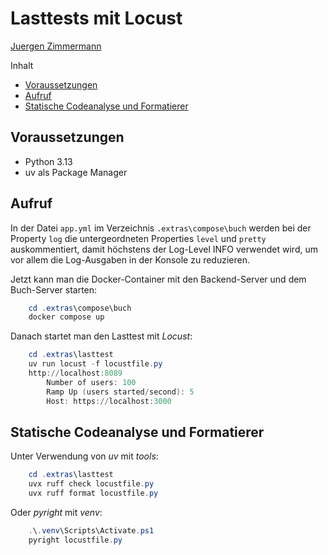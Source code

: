 # Lasttests mit Locust

<!--
  Copyright (C) 2024 - present Juergen Zimmermann, Hochschule Karlsruhe

  This program is free software: you can redistribute it and/or modify
  it under the terms of the GNU General Public License as published by
  the Free Software Foundation, either version 3 of the License, or
  (at your option) any later version.

  This program is distributed in the hope that it will be useful,
  but WITHOUT ANY WARRANTY; without even the implied warranty of
  MERCHANTABILITY or FITNESS FOR A PARTICULAR PURPOSE.  See the
  GNU General Public License for more details.

  You should have received a copy of the GNU General Public License
  along with this program. If not, see <http://www.gnu.org/licenses/>.
-->

[Juergen Zimmermann](mailto:Juergen.Zimmermann@h-ka.de)

Inhalt

- [Voraussetzungen](#voraussetzungen)
- [Aufruf](#aufruf)
- [Statische Codeanalyse und Formatierer](#statische-codeanalyse-und-formatierer)

## Voraussetzungen

- Python 3.13
- uv als Package Manager

## Aufruf

In der Datei `app.yml` im Verzeichnis `.extras\compose\buch` werden bei der
Property `log` die untergeordneten Properties `level` und `pretty` auskommentiert,
damit höchstens der Log-Level INFO verwendet wird, um vor allem die Log-Ausgaben
in der Konsole zu reduzieren.

Jetzt kann man die Docker-Container mit den Backend-Server und dem Buch-Server
starten:

```powershell
    cd .extras\compose\buch
    docker compose up
```

Danach startet man den Lasttest mit _Locust_:

```powershell
    cd .extras\lasttest
    uv run locust -f locustfile.py
    http://localhost:8089
        Number of users: 100
        Ramp Up (users started/second): 5
        Host: https://localhost:3000
```

## Statische Codeanalyse und Formatierer

Unter Verwendung von _uv_ mit _tools_:

```powershell
    cd .extras\lasttest
    uvx ruff check locustfile.py
    uvx ruff format locustfile.py
```

Oder _pyright_ mit _venv_:

```powershell
    .\.venv\Scripts\Activate.ps1
    pyright locustfile.py
```
